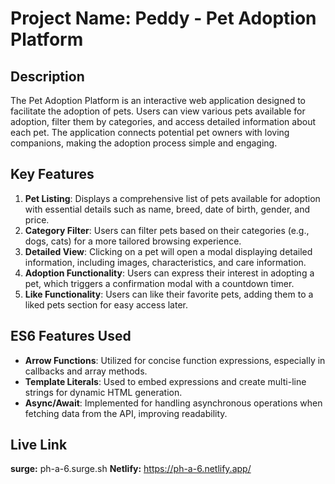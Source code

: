 # Project Name: Peddy - Pet Adoption Platform



## Description
The Pet Adoption Platform is an interactive web application designed to facilitate the adoption of pets. Users can view various pets available for adoption, filter them by categories, and access detailed information about each pet. The application connects potential pet owners with loving companions, making the adoption process simple and engaging.

## Key Features
1. **Pet Listing**: Displays a comprehensive list of pets available for adoption with essential details such as name, breed, date of birth, gender, and price.
2. **Category Filter**: Users can filter pets based on their categories (e.g., dogs, cats) for a more tailored browsing experience.
3. **Detailed View**: Clicking on a pet will open a modal displaying detailed information, including images, characteristics, and care information.
4. **Adoption Functionality**: Users can express their interest in adopting a pet, which triggers a confirmation modal with a countdown timer.
5. **Like Functionality**: Users can like their favorite pets, adding them to a liked pets section for easy access later.

## ES6 Features Used
- **Arrow Functions**: Utilized for concise function expressions, especially in callbacks and array methods.
- **Template Literals**: Used to embed expressions and create multi-line strings for dynamic HTML generation.
- **Async/Await**: Implemented for handling asynchronous operations when fetching data from the API, improving readability.


## Live Link
**surge:** ph-a-6.surge.sh
**Netlify:** https://ph-a-6.netlify.app/ 
